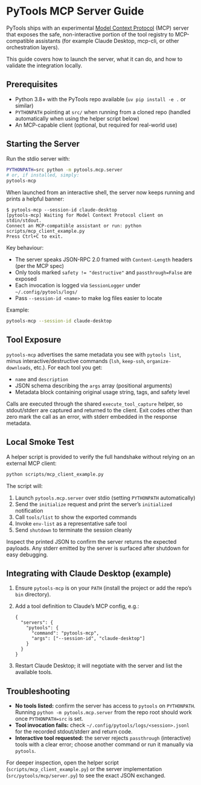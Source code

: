 # PyTools MCP Server Guide

PyTools ships with an experimental [Model Context Protocol](https://modelcontextprotocol.io) (MCP) server that exposes the safe, non-interactive portion of the tool registry to MCP-compatible assistants (for example Claude Desktop, mcp-cli, or other orchestration layers).

This guide covers how to launch the server, what it can do, and how to validate the integration locally.

## Prerequisites

- Python 3.8+ with the PyTools repo available (`uv pip install -e .` or similar)
- `PYTHONPATH` pointing at `src/` when running from a cloned repo (handled automatically when using the helper script below)
- An MCP-capable client (optional, but required for real-world use)

## Starting the Server

Run the stdio server with:

```bash
PYTHONPATH=src python -m pytools.mcp.server
# or, if installed, simply:
pytools-mcp
```

When launched from an interactive shell, the server now keeps running and prints a helpful banner:

```text
$ pytools-mcp --session-id claude-desktop
[pytools-mcp] Waiting for Model Context Protocol client on stdin/stdout.
Connect an MCP-compatible assistant or run: python scripts/mcp_client_example.py
Press Ctrl+C to exit.
```

Key behaviour:

- The server speaks JSON-RPC 2.0 framed with `Content-Length` headers (per the MCP spec)
- Only tools marked `safety != "destructive"` and `passthrough=False` are exposed
- Each invocation is logged via `SessionLogger` under `~/.config/pytools/logs/`
- Pass `--session-id <name>` to make log files easier to locate

Example:

```bash
pytools-mcp --session-id claude-desktop
```

## Tool Exposure

`pytools-mcp` advertises the same metadata you see with `pytools list`, minus interactive/destructive commands (`lsh`, `keep-ssh`, `organize-downloads`, etc.). For each tool you get:

- `name` and `description`
- JSON schema describing the `args` array (positional arguments)
- Metadata block containing original usage string, tags, and safety level

Calls are executed through the shared `execute_tool_capture` helper, so stdout/stderr are captured and returned to the client. Exit codes other than zero mark the call as an error, with stderr embedded in the response metadata.

## Local Smoke Test

A helper script is provided to verify the full handshake without relying on an external MCP client:

```bash
python scripts/mcp_client_example.py
```

The script will:

1. Launch `pytools.mcp.server` over stdio (setting `PYTHONPATH` automatically)
2. Send the `initialize` request and print the server’s `initialized` notification
3. Call `tools/list` to show the exported commands
4. Invoke `env-list` as a representative safe tool
5. Send `shutdown` to terminate the session cleanly

Inspect the printed JSON to confirm the server returns the expected payloads. Any stderr emitted by the server is surfaced after shutdown for easy debugging.

## Integrating with Claude Desktop (example)

1. Ensure `pytools-mcp` is on your `PATH` (install the project or add the repo’s `bin` directory).
2. Add a tool definition to Claude’s MCP config, e.g.:

   ```jsonc
   {
     "servers": {
       "pytools": {
         "command": "pytools-mcp",
         "args": ["--session-id", "claude-desktop"]
       }
     }
   }
   ```

3. Restart Claude Desktop; it will negotiate with the server and list the available tools.

## Troubleshooting

- **No tools listed:** confirm the server has access to `pytools` on `PYTHONPATH`. Running `python -m pytools.mcp.server` from the repo root should work once `PYTHONPATH=src` is set.
- **Tool invocation fails:** check `~/.config/pytools/logs/<session>.jsonl` for the recorded stdout/stderr and return code.
- **Interactive tool requested:** the server rejects `passthrough` (interactive) tools with a clear error; choose another command or run it manually via `pytools`.

For deeper inspection, open the helper script (`scripts/mcp_client_example.py`) or the server implementation (`src/pytools/mcp/server.py`) to see the exact JSON exchanged.
